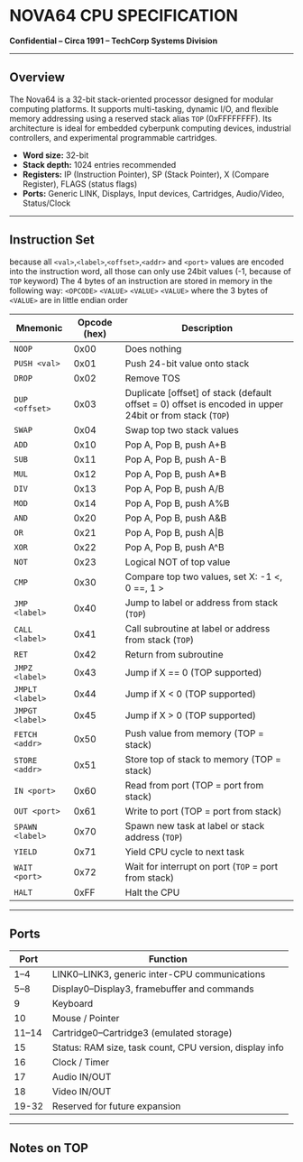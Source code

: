 # NOVA64 CPU SPECIFICATION  
**Confidential – Circa 1991 – TechCorp Systems Division**

---

## Overview

The Nova64 is a 32-bit stack-oriented processor designed for modular computing platforms. It supports multi-tasking, dynamic I/O, and flexible memory addressing using a reserved stack alias `TOP` (0xFFFFFFFF). Its architecture is ideal for embedded cyberpunk computing devices, industrial controllers, and experimental programmable cartridges.

- **Word size:** 32-bit  
- **Stack depth:** 1024 entries recommended  
- **Registers:** IP (Instruction Pointer), SP (Stack Pointer), X (Compare Register), FLAGS (status flags)  
- **Ports:** Generic LINK, Displays, Input devices, Cartridges, Audio/Video, Status/Clock  

---
## Instruction Set
because all `<val>`,`<label>`,`<offset>`,`<addr>` and `<port>` values are encoded into the instruction word, all those can only use 24bit values (-1, because of `TOP` keyword)
The 4 bytes of an instruction are stored in memory in the following way: `<OPCODE>` `<VALUE>`  `<VALUE>` `<VALUE>` where the 3 bytes of `<VALUE>` are in little endian order

| Mnemonic        | Opcode (hex) | Description                                                                                              |
| --------------- | ------------ | -------------------------------------------------------------------------------------------------------- |
| `NOOP`          | 0x00         | Does nothing                                                                                             |
| `PUSH <val>`    | 0x01         | Push 24-bit value onto stack                                                                             |
| `DROP`          | 0x02         | Remove TOS                                                                                               |
| `DUP <offset>`  | 0x03         | Duplicate \[offset] of stack (default offset = 0) offset is encoded in upper 24bit or from stack (`TOP`) |
| `SWAP`          | 0x04         | Swap top two stack values                                                                                |
| `ADD`           | 0x10         | Pop A, Pop B, push A+B                                                                                   |
| `SUB`           | 0x11         | Pop A, Pop B, push A-B                                                                                   |
| `MUL`           | 0x12         | Pop A, Pop B, push A*B                                                                                   |
| `DIV`           | 0x13         | Pop A, Pop B, push A/B                                                                                   |
| `MOD`           | 0x14         | Pop A, Pop B, push A%B                                                                                   |
| `AND`           | 0x20         | Pop A, Pop B, push A&B                                                                                   |
| `OR`            | 0x21         | Pop A, Pop B, push A\|B                                                                                  |
| `XOR`           | 0x22         | Pop A, Pop B, push A^B                                                                                   |
| `NOT`           | 0x23         | Logical NOT of top value                                                                                 |
| `CMP`           | 0x30         | Compare top two values, set X: -1 <, 0 ==, 1 >                                                           |
| `JMP <label>`   | 0x40         | Jump to label or address from stack (`TOP`)                                                              |
| `CALL <label>`  | 0x41         | Call subroutine at label or address from stack (`TOP`)                                                   |
| `RET`           | 0x42         | Return from subroutine                                                                                   |
| `JMPZ <label>`  | 0x43         | Jump if X == 0 (TOP supported)                                                                           |
| `JMPLT <label>` | 0x44         | Jump if X < 0 (TOP supported)                                                                            |
| `JMPGT <label>` | 0x45         | Jump if X > 0 (TOP supported)                                                                            |
| `FETCH <addr>`  | 0x50         | Push value from memory (TOP = stack)                                                                     |
| `STORE <addr>`  | 0x51         | Store top of stack to memory (TOP = stack)                                                               |
| `IN <port>`     | 0x60         | Read from port (TOP = port from stack)                                                                   |
| `OUT <port>`    | 0x61         | Write to port (TOP = port from stack)                                                                    |
| `SPAWN <label>` | 0x70         | Spawn new task at label or stack address (`TOP`)                                                         |
| `YIELD`         | 0x71         | Yield CPU cycle to next task                                                                             |
| `WAIT <port>`   | 0x72         | Wait for interrupt on port (`TOP` = port from stack)                                                     |
| `HALT`          | 0xFF         | Halt the CPU                                                                                             |

---

## Ports

| Port  | Function                                                |
| ----- | ------------------------------------------------------- |
| 1–4   | LINK0–LINK3, generic inter-CPU communications           |
| 5–8   | Display0–Display3, framebuffer and commands             |
| 9     | Keyboard                                                |
| 10    | Mouse / Pointer                                         |
| 11–14 | Cartridge0–Cartridge3 (emulated storage)                |
| 15    | Status: RAM size, task count, CPU version, display info |
| 16    | Clock / Timer                                           |
| 17    | Audio IN/OUT                                            |
| 18    | Video IN/OUT                                            |
| 19-32 | Reserved for future expansion                           |

---

## Notes on TOP

